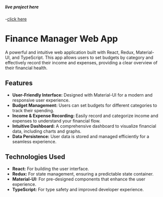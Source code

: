 ##### live project here
 -[click here](https://budget-tracker-mu-six.vercel.app/)

# Finance Manager Web App

A powerful and intuitive web application built with React, Redux, Material-UI, and TypeScript. This app allows users to set budgets by category and effectively record their income and expenses, providing a clear overview of their financial health.

## Features

- **User-Friendly Interface:** Designed with Material-UI for a modern and responsive user experience.
- **Budget Management:** Users can set budgets for different categories to track their spending.
- **Income & Expense Recording:** Easily record and categorize income and expenses to understand your financial flow.
- **Intuitive Dashboard:** A comprehensive dashboard to visualize financial data, including charts and graphs.
- **Data Persistence:** User data is stored and managed efficiently for a seamless experience.

## Technologies Used

- **React:** For building the user interface.
- **Redux:** For state management, ensuring a predictable state container.
- **Material-UI:** For pre-designed components that enhance the user experience.
- **TypeScript:** For type safety and improved developer experience.
